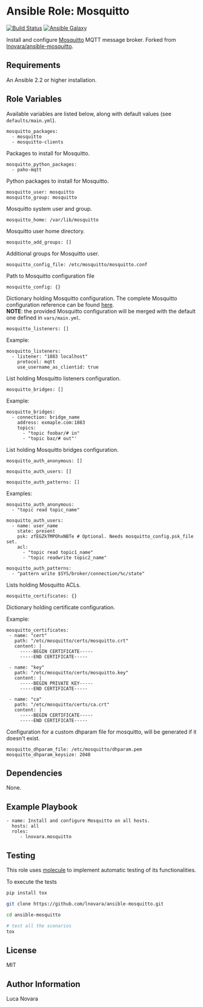 Ansible Role: Mosquitto
=========

[![Build Status](https://travis-ci.com/lnovara/ansible-mosquitto.svg?branch=master)](https://travis-ci.com/lnovara/ansible-mosquitto)
[![Ansible Galaxy](https://img.shields.io/badge/galaxy-lnovara.mosquitto-blue.svg)](https://galaxy.ansible.com/lnovara/mosquitto)

Install and configure [Mosquitto](https://mosquitto.org/) MQTT message broker.
Forked from [lnovara/ansible-mosquitto](https://github.com/lnovara/ansible-mosquitto).

Requirements
------------

An Ansible 2.2 or higher installation.

Role Variables
--------------

Available variables are listed below, along with default values (see
`defaults/main.yml`).

    mosquitto_packages:
      - mosquitto
      - mosquitto-clients

Packages to install for Mosquitto.

    mosquitto_python_packages:
      - paho-mqtt

Python packages to install for Mosquitto.

    mosquitto_user: mosquitto
    mosquitto_group: mosquitto

Mosquitto system user and group.

    mosquitto_home: /var/lib/mosquitto

Mosquitto user home directory.

    mosquitto_add_groups: []

Additional groups for Mosquitto user.

    mosquitto_config_file: /etc/mosquitto/mosquitto.conf

Path to Mosquitto configuration file

    mosquitto_config: {}

Dictionary holding Mosquitto configuration. The complete Mosquitto configuration
reference can be found
[here](https://mosquitto.org/man/mosquitto-conf-5.html).<br/>
**NOTE**: the provided Mosquitto configuration will be merged with the default
one defined in `vars/main.yml`.

    mosquitto_listeners: []

Example:

    mosquitto_listeners:
      - listener: "1883 localhost"
        protocol: mqtt
        use_username_as_clientid: true

List holding Mosquitto listeners configuration.

    mosquitto_bridges: []

Example:

    mosquitto_bridges:
      - connection: bridge_name
        address: exmaple.com:1883
        topics:
          - "topic foobar/# in"
          - "topic baz/# out"'

List holding Mosquitto bridges configuration.

    mosquitto_auth_anonymous: []

    mosquitto_auth_users: []

    mosquitto_auth_patterns: []

Examples:

    mosquitto_auth_anonymous:
      - "topic read topic_name"

    mosquitto_auth_users:
      - name: user_name
        state: present
        psk: zfEGZkTMPOhxNBTe # Optional. Needs mosquitto_config.psk_file set.
        acl:
          - "topic read topic1_name"
          - "topic readwrite topic2_name"

    mosquitto_auth_patterns:
      - "pattern write $SYS/broker/connection/%c/state"

Lists holding Mosquitto ACLs.

    mosquitto_certificates: {}

Dictionary holding certificate configuration.

Example:

    mosquitto_certificates:
     - name: "cert"
       path: "/etc/mosquitto/certs/mosquitto.crt"
       content: |
         -----BEGIN CERTIFICATE-----
         -----END CERTIFICATE-----

     - name: "key"
       path: "/etc/mosquitto/certs/mosquitto.key"
       content: |
         -----BEGIN PRIVATE KEY-----
         -----END CERTIFICATE-----

     - name: "ca"
       path: "/etc/mosquitto/certs/ca.crt"
       content: |
         -----BEGIN CERTIFICATE-----
         -----END CERTIFICATE-----

Configuration for a custom dhparam file for mosquitto, will be
generated if it doesn't exist.

    mosquitto_dhparam_file: /etc/mosquitto/dhparam.pem
    mosquitto_dhparam_keysize: 2048


Dependencies
------------

None.

Example Playbook
----------------

    - name: Install and configure Mosquitto on all hosts.
      hosts: all
      roles:
         - lnovara.mosquitto

Testing
-------

This role uses [molecule](https://molecule.readthedocs.io/en/latest/) to
implement automatic testing of its functionalities.

To execute the tests

```bash
pip install tox

git clone https://github.com/lnovara/ansible-mosquitto.git

cd ansible-mosquitto

# test all the scenarios
tox
```

License
-------

MIT

Author Information
------------------

Luca Novara
